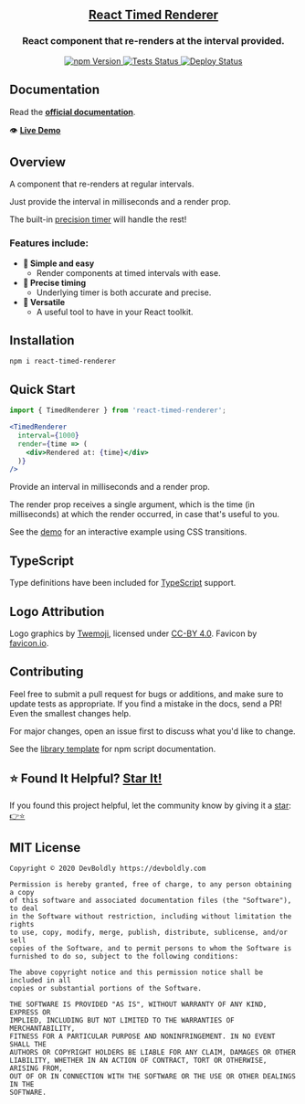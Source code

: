 <h2 align="center">
  <a href="https://github.com/devboldly/react-timed-renderer">React Timed Renderer</a>
</h2>
<h3 align="center">
  React component that re-renders at the interval provided.
</h3>
<p align="center">
  <a href="https://badge.fury.io/js/react-timed-renderer">
    <img src="https://badge.fury.io/js/react-timed-renderer.svg" alt="npm Version"/>
  </a>
  <a href="https://github.com/devboldly/react-timed-renderer/actions?query=workflow%3ATests">
    <img src="https://github.com/devboldly/react-timed-renderer/workflows/Tests/badge.svg" alt="Tests Status"/>
  </a>
  <a href="https://github.com/devboldly/react-timed-renderer/actions?query=workflow%3ADeploy">
    <img src="https://github.com/devboldly/react-timed-renderer/workflows/Deploy/badge.svg" alt="Deploy Status"/>
  </a>
</p>

## Documentation

Read the **[official documentation](https://devboldly.github.io/react-timed-renderer/)**.

👁️ **[Live Demo](https://devboldly.github.io/react-timed-renderer/TimedRenderer#example)**

## Overview

A component that re-renders at regular intervals.

Just provide the interval in milliseconds and a render prop.

The built-in [precision timer](https://devboldly.github.io/react-use-precision-timer/) will handle the rest!

### Features include:

- **🙌 Simple and easy**
  - Render components at timed intervals with ease.
- **🎯 Precise timing**
  - Underlying timer is both accurate and precise.
- **🧰 Versatile**
  - A useful tool to have in your React toolkit.

## Installation

```
npm i react-timed-renderer
```

## Quick Start

```jsx
import { TimedRenderer } from 'react-timed-renderer';
```

```jsx
<TimedRenderer
  interval={1000}
  render={time => (
    <div>Rendered at: {time}</div>
  )}
/>
```

Provide an interval in milliseconds and a render prop. 

The render prop receives a single argument, which is the time (in milliseconds) at which the render occurred, in case that's useful to you.

See the [demo](https://devboldly.github.io/react-timed-renderer/TimedRenderer#example) for an interactive example using CSS transitions.

## TypeScript

Type definitions have been included for [TypeScript](https://www.typescriptlang.org/) support.

## Logo Attribution

Logo graphics by [Twemoji](https://github.com/twitter/twemoji), licensed under [CC-BY 4.0](https://creativecommons.org/licenses/by/4.0/). Favicon by [favicon.io](https://favicon.io/emoji-favicons/).

## Contributing

Feel free to submit a pull request for bugs or additions, and make sure to update tests as appropriate. If you find a mistake in the docs, send a PR! Even the smallest changes help.

For major changes, open an issue first to discuss what you'd like to change.

See the [library template](https://tinyurl.com/ya3k258d) for npm script documentation.

## ⭐ Found It Helpful? [Star It!](https://github.com/devboldly/react-timed-renderer/stargazers)

If you found this project helpful, let the community know by giving it a [star](https://github.com/devboldly/react-timed-renderer/stargazers): [👉⭐](https://github.com/devboldly/react-timed-renderer/stargazers)

## MIT License

```
Copyright © 2020 DevBoldly https://devboldly.com

Permission is hereby granted, free of charge, to any person obtaining a copy
of this software and associated documentation files (the "Software"), to deal
in the Software without restriction, including without limitation the rights
to use, copy, modify, merge, publish, distribute, sublicense, and/or sell
copies of the Software, and to permit persons to whom the Software is
furnished to do so, subject to the following conditions:

The above copyright notice and this permission notice shall be included in all
copies or substantial portions of the Software.

THE SOFTWARE IS PROVIDED "AS IS", WITHOUT WARRANTY OF ANY KIND, EXPRESS OR
IMPLIED, INCLUDING BUT NOT LIMITED TO THE WARRANTIES OF MERCHANTABILITY,
FITNESS FOR A PARTICULAR PURPOSE AND NONINFRINGEMENT. IN NO EVENT SHALL THE
AUTHORS OR COPYRIGHT HOLDERS BE LIABLE FOR ANY CLAIM, DAMAGES OR OTHER
LIABILITY, WHETHER IN AN ACTION OF CONTRACT, TORT OR OTHERWISE, ARISING FROM,
OUT OF OR IN CONNECTION WITH THE SOFTWARE OR THE USE OR OTHER DEALINGS IN THE
SOFTWARE.
```